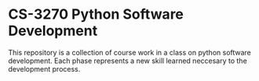 # CS-3270 Python Software Development
This repository is a collection of course work in a class on python software development.
Each phase represents a new skill learned neccesary to the development process. 
